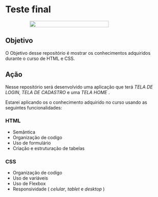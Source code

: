# Teste final

<div style="display: flex; align-itens: center; justify-content: center;">

<img src="https://png.pngtree.com/png-vector/20240309/ourmid/pngtree-developers-are-coding-programs-on-computers-programmers-are-analyzing-data-png-image_11902650.png" width="70%" />
</div>

## Objetivo


O Objetivo desse repositório é mostrar os conhecimentos adquiridos durante o curso de HTML e CSS.

## Ação


Nesse repositório será desenvolvido uma aplicação que terá _TELA DE LOGIN_, _TELA DE CADASTRO_ e uma _TELA HOME_ .

Estarei aplicando os o conhecimento adquirido no curso usando as seguintes funcionalidades:

### HTML

- Semântica
- Organização de codigo
- Uso de formulário
- Criação e estruturação de tabelas

### CSS

- Organização de codigo
- Uso de variáveis
- Uso de Flexbox
- Responsividade ( _celular_, _tablet_ e _desktop_ )

